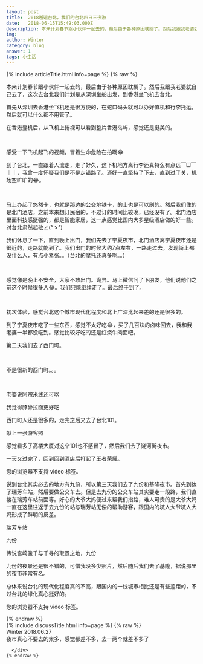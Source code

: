 ```yaml
---
layout: post
title:  2018邂逅台北，我们的台北四日三夜游
date:   2018-06-15T15:49:03.000Z
description: 本来计划春节跟小伙伴一起去的，最后由于各种原因耽搁了。然后我跟我老婆就自己去了，这次去台北我们计划是从深圳坐船出发，到香港坐飞机去台北。首先从深圳去香港坐飞机还...
img: 
author: Winter
category: blog
answer: 1
tags: 小生活
---
```

<div class="article-root">
  <div class="article">
    {% include articleTitle.html info=page %}
    {% raw %}
    <div class="article-content"><p>本来计划春节跟小伙伴一起去的，最后由于各种原因耽搁了。然后我跟我老婆就自己去了，这次去台北我们计划是从深圳坐船出发，到香港坐飞机去台北。</p>

<p>首先从深圳去香港坐飞机还是很方便的，在蛇口码头就可以办好值机和行李托运，然后就可以什么都不用管了。</p>

<p>在香港登机后，从飞机上俯视可以看到整片香港岛屿，感觉还是挺美的。</p>

<p>&nbsp;</p>

<p>感受一下飞机起飞的视频，冒着生命危险在拍啊😂</p>

<p>到了台北，一直跟着人流走，走了好久，这下机地方离行李还真特么有点远￣□￣｜｜，我曾一度怀疑我们是不是走错路了。还好一直坚持了下去，直到过了关，机场空旷旷的😂。</p>

<p>&nbsp;</p>

<p>马上办起了悠然卡，也就是那边的公交地铁卡，的士也是可以刷的。然后我们住的是北门酒店，之前本来想订民宿的，不过订的时间比较晚，已经没有了。北门酒店里面科技感挺强的，都是智能家居，这一点感觉比国内大多星级酒店做的好一些。对台北肃然起敬&ang;(&deg;ゝ&deg;)</p>

<p>我们休息了一下，直到晚上出门，我们先去了宁夏夜市，北门酒店离宁夏夜市还是很近的，走路就能到了。我们出门的时候大约7点左右，一路走过去，发现街上都没什么人，有点小紧张。。（台北的摩托还真多啊。。）</p>

<p>&nbsp;</p>

<p>感觉像是晚上不安全，大家不敢出门。诡异。马上微信问了下朋友，他们说他们之前这个时候很多人😂。我们只能继续走了。最后终于到了。</p>

<p>&nbsp;</p>

<p>初次体验，感觉台北这个城市现代化程度和北上广深比起来差的还是很多的。</p>

<p>到了宁夏夜市吃了一些东西，感觉不太好吃😂，买了几百块的卤味回去，我和我老婆一半都没吃到。感觉比较好吃的还是红烧牛肉面吧。</p>

<p>第二天我们去了西门町。</p>

<p>&nbsp;</p>

<p>不是很新的西门町。。。</p>

<p>&nbsp;</p>

<p>老婆说阿宗米线还可以</p>

<p>我觉得豚骨拉面更好吃</p>

<p>西门町人还是很多的，走完之后又去了台北101。</p>

<p>献上一张游客照</p>

<p>感觉看多了高楼大厦对这个101也不感冒了，然后我们去了饶河街夜市。</p>

<p>一天又过完了，回到回到酒店后打起了王者荣耀。</p>

<p>您的浏览器不支持 video 标签。</p>

<p>说到台北其实必去的地方有九份，所以第三天我们去了九份和基隆夜市。首先到达了瑞芳车站，然后要做公交车去。但是去九份的公交车站其实要走一段路，我们直接在瑞芳车站前面等。好心的大爷大妈便过来帮我们指路，难人可贵的是大爷大妈一直在这里往返于去九份的站与瑞芳站无偿的帮助游客，跟国内的坑人大爷坑人大妈形成了鲜明的反差。</p>

<p>瑞芳车站</p>

<p>九份</p>

<p>传说宫崎骏千与千寻的取景之地，九份</p>

<p>九份的夜景还是很不错的，可惜我没多少照片，然后随后我们去了基隆，据说那里的夜市非常有名。</p>

<p>总体来说台北的现代化程度真的不高，跟国内的一线城市相比还是有些差距的，不过台北的绿化真心挺好的。</p>

<p>您的浏览器不支持 video 标签。</p>
</div>
    {% endraw %}
  </div>

  <div class="discuss-wrapper">
    {% include discussTitle.html info=page %}
    {% raw %}
    <div class="discuss-item">
        <div class="discuss-parent">
          <div class="discuss-meta">
            <span class="discuss-user">Winter</span>
            <span class="discuss-time">2018.06.27</span>
          </div>
          <div class="discuss-comment">夜市真心不要去的太多，感觉都差不多，去一两个就差不多了</div>
        </div>
        
      </div>
    {% endraw %}
  </div>
<div>
